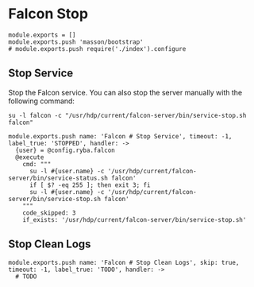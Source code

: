 
# Falcon Stop

    module.exports = []
    module.exports.push 'masson/bootstrap'
    # module.exports.push require('./index').configure

## Stop Service

Stop the Falcon service. You can also stop the server manually with the
following command:

```
su -l falcon -c "/usr/hdp/current/falcon-server/bin/service-stop.sh falcon"
```

    module.exports.push name: 'Falcon # Stop Service', timeout: -1, label_true: 'STOPPED', handler: ->
      {user} = @config.ryba.falcon
      @execute
        cmd: """
          su -l #{user.name} -c '/usr/hdp/current/falcon-server/bin/service-status.sh falcon'
          if [ $? -eq 255 ]; then exit 3; fi
          su -l #{user.name} -c '/usr/hdp/current/falcon-server/bin/service-stop.sh falcon'
        """
        code_skipped: 3
        if_exists: '/usr/hdp/current/falcon-server/bin/service-stop.sh'

## Stop Clean Logs

    module.exports.push name: 'Falcon # Stop Clean Logs', skip: true, timeout: -1, label_true: 'TODO', handler: ->
      # TODO
